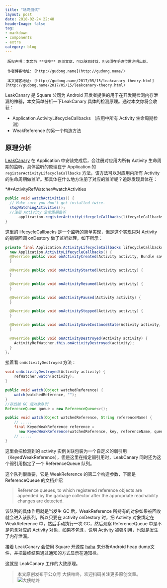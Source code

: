 ```yaml
---
title: "咕咚测试"
layout: post
date: 2018-02-24 22:48
headerImage: false
tag:
- markdown
- components
- extra
category: blog
---
```




```
 版权声明：本文为 **咕咚** 原创文章，可以随意转载，但必须在明确位置注明出处。

 作者博客地址: [http://gudong.name](http://gudong.name/)

 本文博客地址: [http://gudong.name/2017/05/15/leakcanary-theory.html](http://gudong.name/2017/05/15/leakcanary-theory.html)
```

LeakCanary 是 Square 公司为 Android 开发者提供的用于在开发期检测内存泄漏的神器，本文简单分析一下LeakCanary 具体的检测原理。通过本文你将会收获：

- Application.ActivityLifecycleCallbacks （应用中所有 Activity 生命周期检测）
- WeakReference 的另一个构造方法

## 原理分析

[LeakCanary](https://github.com/square/leakcanary) 在 Application 中安装完成后，会注册对应用内所有 Activity 生命周期的监听，具体监听的原理在于 Application 的 `registerActivityLifecycleCallbacks` 方法，该方法可以对应用内所有 Activity 的生命周期做监听。那具体在什么地方注册了对应的监听呢？追踪发现具体在：

*#*ActivityRefWatcher#watchActivities

```java
public void watchActivities() {
  // Make sure you don't get installed twice.
  stopWatchingActivities();
  //注册 Activity 生命周期监听
      application.registerActivityLifecycleCallbacks(lifecycleCallbacks);
}
```

这里的 lifecycleCallbacks 是一个监听的简单实现，但是这个实现只对 Activity 的销毁回调 onDestory 做了监听处理，如下所示：

```java
private final Application.ActivityLifecycleCallbacks lifecycleCallbacks =
  new Application.ActivityLifecycleCallbacks() {
  @Override public void onActivityCreated(Activity activity, Bundle savedInstanceState) {
  }

  @Override public void onActivityStarted(Activity activity) {
  }

  @Override public void onActivityResumed(Activity activity) {
  }

  @Override public void onActivityPaused(Activity activity) {
  }

  @Override public void onActivityStopped(Activity activity) {
  }

  @Override public void onActivitySaveInstanceState(Activity activity, Bundle outState) {
  }

  @Override public void onActivityDestroyed(Activity activity) {
    ActivityRefWatcher.this.onActivityDestroyed(activity);
  }
};
```

接着看 `onActivityDestroyed` 方法：

```java
void onActivityDestroyed(Activity activity) {
    refWatcher.watch(activity);
}
```

```java
public void watch(Object watchedReference) {
    watch(watchedReference, "");
}
//存放被 GC 后对象队列
ReferenceQueue queue = new ReferenceQueue<>();

public void watch(Object watchedReference, String referenceName) {
  	// .....
    final KeyedWeakReference reference = 
      new KeyedWeakReference(watchedReference, key, referenceName, queue);
    // .....
}
```

这里会把检测到的 activity 实例关联包装为一个自定义的弱引用（KeyedWeakReference），但是这里在指定弱引用时，LeakCanary 同时还为这个弱引用指定了一个 ReferenceQueue 队列。

这个队列很重要，它是 WeakReference 的第二个构造参数，下面是 ReferenceQueue 的文档介绍

> Reference queues, to which registered reference objects are appended by the garbage collector after the appropriate reachability changes are detected.

该队列的具体作用就是当发生 GC 后，WeakReference 所持有的对象如果被回收就会进入该队列，所以只要在 activity onDestory 时，把 Activity 对象绑定在 WeakReference 中，然后手动执行一次 GC，然后观察 ReferenceQueue 中是不是包含对应的 Activity 对象，如果不包含，说明 Activity 被强引用，也就是发生了内存泄漏。

接着 LeakCanary 会使用 Square 开源库 [haha](https://github.com/square/haha) 来分析Android heap dump文件，并把最终结果通过通知的方式显示在通知栏。

这就是 LeakCanary 工作的大致原理。



> 本文原创发布于公众号 大侠咕咚，欢迎扫码关注更多原创文章。
> ![大侠咕咚](http://upload-images.jianshu.io/upload_images/588640-20fdcda8075edb5d.jpg?imageMogr2/auto-orient/strip%7CimageView2/2/w/1240)



